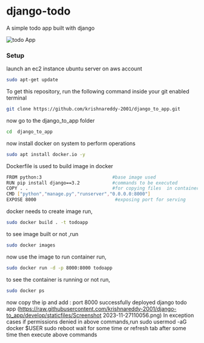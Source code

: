 # django-todo
A simple todo app built with django

![todo App](https://raw.githubusercontent.com/shreys7/django-todo/develop/staticfiles/todoApp.png)
### Setup
launch an ec2 instance ubuntu server on aws account
```bash
sudo apt-get update
```
To get this repository, run the following command inside your git enabled terminal
```bash
git clone https://github.com/krishnareddy-2001/django_to_app.git
```
now go to the django_to_app folder 
```bash
cd  django_to_app
```
now install docker on system to perform operations
```bash
sudo apt install docker.io -y
```
Dockerfile is used to build image in docker 
```bash
FROM python:3                          #base image used 
RUN pip install django==3.2            #commands to be executed
COPY . .                               #for copying files  in container 
CMD ["python","manage.py","runserver","0.0.0.0:8000"]   
EXPOSE 8000                             #exposing port for serving  

```
docker needs to create image run,
```bash
sudo docker build . -t todoapp
```
to see image built or not ,run
```bash
sudo docker images
```
now use the image to run container run,
```bash
sudo docker run -d -p 8000:8000 todoapp
```
to see the container is running or not run,
```bash
sudo docker ps
```
now copy the ip and add : port 8000
successfully deployed django todo app
(https://raw.githubusercontent.com/krishnareddy-2001/django-to_app/develop/staticfiles/Screenshot 2023-11-27110056.png)
In exception cases
if permissions denied in above commands,run 
sudo usermod -aG  docker $USER
sudo reboot
wait for some time or refresh tab after some time 
then execute above commands





